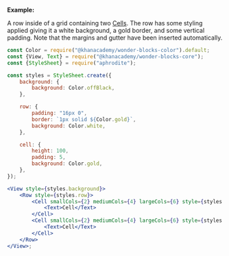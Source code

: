 **Example:**

A row inside of a grid containing two [Cells](#cell). The row has some styling
applied giving it a white background, a gold border, and some vertical padding.
Note that the margins and gutter have been inserted automatically.

```jsx
const Color = require("@khanacademy/wonder-blocks-color").default;
const {View, Text} = require("@khanacademy/wonder-blocks-core");
const {StyleSheet} = require("aphrodite");

const styles = StyleSheet.create({
    background: {
        background: Color.offBlack,
    },

    row: {
        padding: "16px 0",
        border: `1px solid ${Color.gold}`,
        background: Color.white,
    },

    cell: {
        height: 100,
        padding: 5,
        background: Color.gold,
    },
});

<View style={styles.background}>
    <Row style={styles.row}>
        <Cell smallCols={2} mediumCols={4} largeCols={6} style={styles.cell}>
            <Text>Cell</Text>
        </Cell>
        <Cell smallCols={2} mediumCols={4} largeCols={6} style={styles.cell}>
            <Text>Cell</Text>
        </Cell>
    </Row>
</View>;
```

